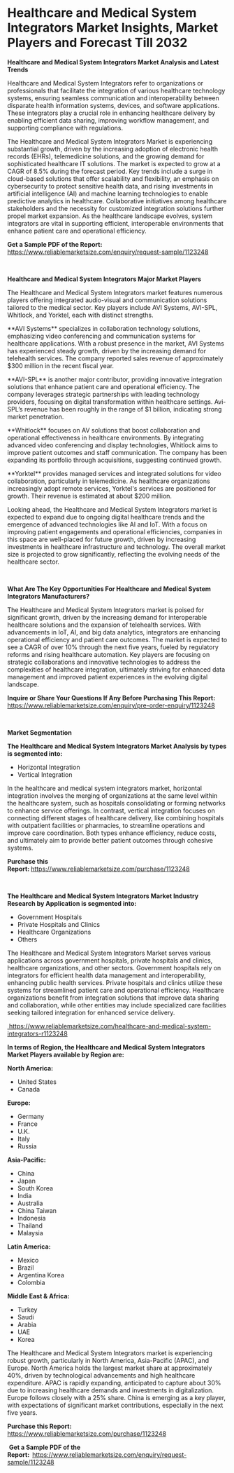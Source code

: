 <p><h1>Healthcare and Medical System Integrators Market Insights, Market Players and Forecast Till 2032</h1></p><p><strong>Healthcare and Medical System Integrators Market Analysis and Latest Trends</strong></p>
<p><p>Healthcare and Medical System Integrators refer to organizations or professionals that facilitate the integration of various healthcare technology systems, ensuring seamless communication and interoperability between disparate health information systems, devices, and software applications. These integrators play a crucial role in enhancing healthcare delivery by enabling efficient data sharing, improving workflow management, and supporting compliance with regulations.</p><p>The Healthcare and Medical System Integrators Market is experiencing substantial growth, driven by the increasing adoption of electronic health records (EHRs), telemedicine solutions, and the growing demand for sophisticated healthcare IT solutions. The market is expected to grow at a CAGR of 8.5% during the forecast period. Key trends include a surge in cloud-based solutions that offer scalability and flexibility, an emphasis on cybersecurity to protect sensitive health data, and rising investments in artificial intelligence (AI) and machine learning technologies to enable predictive analytics in healthcare. Collaborative initiatives among healthcare stakeholders and the necessity for customized integration solutions further propel market expansion. As the healthcare landscape evolves, system integrators are vital in supporting efficient, interoperable environments that enhance patient care and operational efficiency.</p></p>
<p><strong>Get a Sample PDF of the Report:&nbsp;</strong> <a href="https://www.reliablemarketsize.com/enquiry/request-sample/1123248?utm_campaign=1833&utm_medium=2&utm_source=Github&utm_content=ia&utm_term=19042025&utm_id=healthcare-and-medical-system-integrators">https://www.reliablemarketsize.com/enquiry/request-sample/1123248</a></p>
<p>&nbsp;</p>
<p><strong>Healthcare and Medical System Integrators Major Market Players</strong></p>
<p><p>The Healthcare and Medical System Integrators market features numerous players offering integrated audio-visual and communication solutions tailored to the medical sector. Key players include AVI Systems, AVI-SPL, Whitlock, and Yorktel, each with distinct strengths.</p><p>**AVI Systems** specializes in collaboration technology solutions, emphasizing video conferencing and communication systems for healthcare applications. With a robust presence in the market, AVI Systems has experienced steady growth, driven by the increasing demand for telehealth services. The company reported sales revenue of approximately $300 million in the recent fiscal year.</p><p>**AVI-SPL** is another major contributor, providing innovative integration solutions that enhance patient care and operational efficiency. The company leverages strategic partnerships with leading technology providers, focusing on digital transformation within healthcare settings. Avi-SPL’s revenue has been roughly in the range of $1 billion, indicating strong market penetration.</p><p>**Whitlock** focuses on AV solutions that boost collaboration and operational effectiveness in healthcare environments. By integrating advanced video conferencing and display technologies, Whitlock aims to improve patient outcomes and staff communication. The company has been expanding its portfolio through acquisitions, suggesting continued growth.</p><p>**Yorktel** provides managed services and integrated solutions for video collaboration, particularly in telemedicine. As healthcare organizations increasingly adopt remote services, Yorktel's services are positioned for growth. Their revenue is estimated at about $200 million.</p><p>Looking ahead, the Healthcare and Medical System Integrators market is expected to expand due to ongoing digital healthcare trends and the emergence of advanced technologies like AI and IoT. With a focus on improving patient engagements and operational efficiencies, companies in this space are well-placed for future growth, driven by increasing investments in healthcare infrastructure and technology. The overall market size is projected to grow significantly, reflecting the evolving needs of the healthcare sector.</p></p>
<p>&nbsp;</p>
<p><strong>What Are The Key Opportunities For Healthcare and Medical System Integrators Manufacturers?</strong></p>
<p><p>The Healthcare and Medical System Integrators market is poised for significant growth, driven by the increasing demand for interoperable healthcare solutions and the expansion of telehealth services. With advancements in IoT, AI, and big data analytics, integrators are enhancing operational efficiency and patient care outcomes. The market is expected to see a CAGR of over 10% through the next five years, fueled by regulatory reforms and rising healthcare automation. Key players are focusing on strategic collaborations and innovative technologies to address the complexities of healthcare integration, ultimately striving for enhanced data management and improved patient experiences in the evolving digital landscape.</p></p>
<p><strong>Inquire or Share Your Questions If Any Before Purchasing This Report:</strong> <a href="https://www.reliablemarketsize.com/enquiry/pre-order-enquiry/1123248?utm_campaign=1833&utm_medium=2&utm_source=Github&utm_content=ia&utm_term=19042025&utm_id=healthcare-and-medical-system-integrators">https://www.reliablemarketsize.com/enquiry/pre-order-enquiry/1123248</a></p>
<p>&nbsp;</p>
<p><strong>Market Segmentation</strong></p>
<p><strong>The Healthcare and Medical System Integrators Market Analysis by types is segmented into:</strong></p>
<p><ul><li>Horizontal Integration</li><li>Vertical Integration</li></ul></p>
<p><p>In the healthcare and medical system integrators market, horizontal integration involves the merging of organizations at the same level within the healthcare system, such as hospitals consolidating or forming networks to enhance service offerings. In contrast, vertical integration focuses on connecting different stages of healthcare delivery, like combining hospitals with outpatient facilities or pharmacies, to streamline operations and improve care coordination. Both types enhance efficiency, reduce costs, and ultimately aim to provide better patient outcomes through cohesive systems.</p></p>
<p><strong>Purchase this Report:&nbsp;</strong><a href="https://www.reliablemarketsize.com/purchase/1123248?utm_campaign=1833&utm_medium=2&utm_source=Github&utm_content=ia&utm_term=19042025&utm_id=healthcare-and-medical-system-integrators">https://www.reliablemarketsize.com/purchase/1123248</a></p>
<p>&nbsp;</p>
<p><strong>The Healthcare and Medical System Integrators Market Industry Research by Application is segmented into:</strong></p>
<p><ul><li>Government Hospitals</li><li>Private Hospitals and Clinics</li><li>Healthcare Organizations</li><li>Others</li></ul></p>
<p><p>The Healthcare and Medical System Integrators Market serves various applications across government hospitals, private hospitals and clinics, healthcare organizations, and other sectors. Government hospitals rely on integrators for efficient health data management and interoperability, enhancing public health services. Private hospitals and clinics utilize these systems for streamlined patient care and operational efficiency. Healthcare organizations benefit from integration solutions that improve data sharing and collaboration, while other entities may include specialized care facilities seeking tailored integration for enhanced service delivery.</p></p>
<p><a href="https://www.reliablemarketsize.com/healthcare-and-medical-system-integrators-r1123248?utm_campaign=1833&utm_medium=2&utm_source=Github&utm_content=ia&utm_term=19042025&utm_id=healthcare-and-medical-system-integrators">&nbsp;https://www.reliablemarketsize.com/healthcare-and-medical-system-integrators-r1123248</a></p>
<p><strong>In terms of Region, the Healthcare and Medical System Integrators Market Players available by Region are:</strong></p>
<p>
    <p> <strong> North America: </strong>
        <ul>
            <li>United States</li>
            <li>Canada</li>
        </ul>
        </p> 
    <p> <strong> Europe: </strong>
        <ul>
            <li>Germany</li>
            <li>France</li>
            <li>U.K.</li>
            <li>Italy</li>
            <li>Russia</li>
        </ul>
        </p> 
    <p> <strong> Asia-Pacific: </strong>
        <ul>
            <li>China</li>
            <li>Japan</li>
            <li>South Korea</li>
            <li>India</li>
            <li>Australia</li>
            <li>China Taiwan</li>
            <li>Indonesia</li>
            <li>Thailand</li>
            <li>Malaysia</li>
        </ul>
        </p> 
    <p> <strong> Latin America: </strong>
        <ul>
            <li>Mexico</li>
            <li>Brazil</li>
            <li>Argentina Korea</li>
            <li>Colombia</li>
        </ul>
        </p> 
    <p> <strong> Middle East & Africa: </strong>
        <ul>
            <li>Turkey</li>
            <li>Saudi</li>
            <li>Arabia</li>
            <li>UAE</li>
            <li>Korea</li>
        </ul>
    </p>
    </p>
<p><p>The Healthcare and Medical System Integrators market is experiencing robust growth, particularly in North America, Asia-Pacific (APAC), and Europe. North America holds the largest market share at approximately 40%, driven by technological advancements and high healthcare expenditure. APAC is rapidly expanding, anticipated to capture about 30% due to increasing healthcare demands and investments in digitalization. Europe follows closely with a 25% share. China is emerging as a key player, with expectations of significant market contributions, especially in the next five years.</p></p>
<p><strong>Purchase this Report: </strong><a href="https://www.reliablemarketsize.com/purchase/1123248?utm_campaign=1833&utm_medium=2&utm_source=Github&utm_content=ia&utm_term=19042025&utm_id=healthcare-and-medical-system-integrators">https://www.reliablemarketsize.com/purchase/1123248</a></p>
<p>&nbsp;<strong>Get a Sample PDF of the Report:&nbsp;&nbsp;</strong><a href="https://www.reliablemarketsize.com/enquiry/request-sample/1123248?utm_campaign=1833&utm_medium=2&utm_source=Github&utm_content=ia&utm_term=19042025&utm_id=healthcare-and-medical-system-integrators">https://www.reliablemarketsize.com/enquiry/request-sample/1123248</a></p>
<p><strong></strong></p>
<p><p></p><p></p><p></p></p>